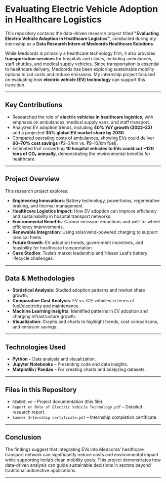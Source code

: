 # Evaluating Electric Vehicle Adoption in Healthcare Logistics  

This repository contains the data-driven research project titled **"Evaluating Electric Vehicle Adoption in Healthcare Logistics"**, conducted during my internship as a **Data Research Intern at Medcords Healthcare Solutions**.  

While Medcords is primarily a healthcare technology firm, it also provides **transportation services** for hospitals and clinics, including ambulances, staff shuttles, and medical supply vehicles. Since transportation is essential to healthcare delivery, Medcords has been exploring sustainable mobility options to cut costs and reduce emissions. My internship project focused on evaluating how **electric vehicle (EV) technology** can support this transition.  

---

## Key Contributions  

- Researched the role of **electric vehicles in healthcare logistics**, with emphasis on ambulances, medical supply vans, and staff transport.  
- Analyzed EV adoption trends, including **40% YoY growth (2022–23)** and a projected **35% global EV market share by 2030**.  
- Compared operating costs of ambulances, showing EVs could deliver **60–70% cost savings** (₹2–3/km vs. ₹9–10/km fuel).  
- Estimated that converting **10 hospital vehicles to EVs could cut ~120 tons of CO₂ annually**, demonstrating the environmental benefits for healthcare.  

---

## Project Overview  

This research project explores:  
- **Engineering Innovations**: Battery technology, powertrains, regenerative braking, and thermal management.  
- **Healthcare Logistics Impact**: How EV adoption can improve efficiency and sustainability in hospital transport networks.  
- **Environmental Benefits**: Carbon emission reductions and well-to-wheel efficiency improvements.  
- **Renewable Integration**: Using solar/wind-powered charging to support medical fleets.  
- **Future Growth**: EV adoption trends, government incentives, and feasibility for healthcare transportation.  
- **Case Studies**: Tesla’s market leadership and Nissan Leaf’s battery lifecycle challenges.  

---

## Data & Methodologies  

- **Statistical Analysis**: Studied adoption patterns and market share growth.  
- **Comparative Cost Analysis**: EV vs. ICE vehicles in terms of fuel/electricity and maintenance.  
- **Machine Learning Insights**: Identified patterns in EV adoption and charging infrastructure growth.  
- **Visualization**: Graphs and charts to highlight trends, cost comparisons, and emission savings.  

---

## Technologies Used  

- **Python** – Data analysis and visualization.  
- **Jupyter Notebooks** – Presenting code and data insights.  
- **Matplotlib / Pandas** – For creating charts and analyzing datasets.  

---

## Files in this Repository  

- `README.md` – Project documentation (this file).  
- `Report on Role of Electric Vehicle Technology.pdf` – Detailed research report.  
- `Summer Internship certificate.pdf` – Internship completion certificate.  

---

## Conclusion  

The findings suggest that integrating EVs into Medcords’ healthcare transport network can significantly reduce costs and environmental impact while supporting India’s clean mobility goals. This project demonstrates how data-driven analysis can guide sustainable decisions in sectors beyond traditional automotive applications.  

---
